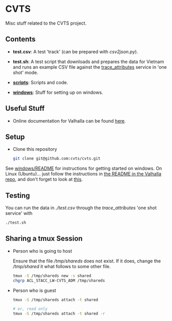 # CVTS

Misc stuff related to the CVTS project.



## Contents

- **test.csv**: A test 'track' (can be prepared with *csv2json.py*).

- **test.sh**: A test script that downloads and prepares the data for Vietnam and runs an example
  CSV file against the
  [trace_attributes](https://valhalla.readthedocs.io/en/latest/api/map-matching/api-reference/#outputs-of-trace_attributes)
  service in 'one shot' mode.

- **[scripts](./scripts/README.md)**: Scripts and code.

- **[windows](./windows/README.md)**: Stuff for setting up on windows.



## Useful Stuff

- Online documentation for Valhalla can be found [here](https://valhalla.readthedocs.io/en/latest/).



## Setup

- Clone this repository

    ```bash
    git clone git@github.com:cvts/cvts.git
    ```

See [windows/README](./windows/README.md) for instructions for getting started on windows. On Linux
(Ubuntu)... just follow the instructions in
[the README in the Valhalla repo](https://github.com/CVTS/valhalla), and don't forget to look at
[this](https://github.com/CVTS/valhalla/blob/master/scripts/Ubuntu_Bionic_Install.sh).



## Testing

You can run the data in *./test.csv* through the *trace\_attributes* 'one shot service' with

```bash
./test.sh
```



## Sharing a tmux Session

- Person who is going to host

  Ensure that the file */tmp/shareds* does not exist. If it does, change the */tmp/shared* it what
  follows to some other file.

    ```bash
    tmux -S /tmp/shareds new -s shared
    chgrp ACL_STACC_LW-CVTS_ADM /tmp/shareds
    ```

- Person who is guest

    ```bash
    tmux -S /tmp/shareds attach -t shared

    # or, read only
    tmux -S /tmp/shareds attach -t shared -r
    ```

